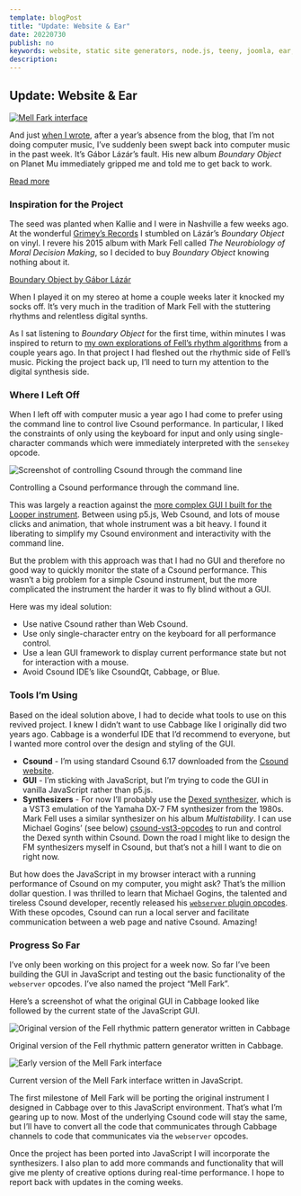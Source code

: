 ```yaml
---
template: blogPost
title: "Update: Website & Ear"
date: 20220730
publish: no
keywords: website, static site generators, node.js, teeny, joomla, ear, tympanoplasty, surgery, mayo clinic
description: 
---
```

## Update: Website & Ear

[![Mell Fark interface](images/images/mell_fark_excerpt.png)](blog/project-mell-fark-part-one)

And just [when I wrote](blog/update-the-past-year), after a year’s absence from the blog, that I’m not doing computer music, I’ve suddenly been swept back into computer music in the past week. It’s Gábor Lázár’s fault. His new album _Boundary Object_ on Planet Mu immediately gripped me and told me to get back to work.

<a class="readmore" href="">Read more</a>

### Inspiration for the Project

The seed was planted when Kallie and I were in Nashville a few weeks ago. At the wonderful [Grimey’s Records](https://www.grimeys.com/) I stumbled on Lázár’s _Boundary Object_ on vinyl. I revere his 2015 album with Mark Fell called _The Neurobiology of Moral Decision Making_, so I decided to buy _Boundary Object_ knowing nothing about it.

<a href="https://gaborlazar.bandcamp.com/album/boundary-object">Boundary Object by Gábor Lázár</a>

When I played it on my stereo at home a couple weeks later it knocked my socks off. It’s very much in the tradition of Mark Fell with the stuttering rhythms and relentless digital synths.

As I sat listening to _Boundary Object_ for the first time, within minutes I was inspired to return to [my own explorations of Fell’s rhythm algorithms](blog/study-mark-fell-rhythms) from a couple years ago. In that project I had fleshed out the rhythmic side of Fell’s music. Picking the project back up, I’ll need to turn my attention to the digital synthesis side.

### Where I Left Off

When I left off with computer music a year ago I had come to prefer using the command line to control live Csound performance. In particular, I liked the constraints of only using the keyboard for input and only using single-character commands which were immediately interpreted with the `sensekey` opcode.

![Screenshot of controlling Csound through the command line](images/images/buffer_command_line.png)

Controlling a Csound performance through the command line.

This was largely a reaction against the [more complex GUI I built for the Looper instrument](blog/project-looper). Between using p5.js, Web Csound, and lots of mouse clicks and animation, that whole instrument was a bit heavy. I found it liberating to simplify my Csound environment and interactivity with the command line.

But the problem with this approach was that I had no GUI and therefore no good way to quickly monitor the state of a Csound performance. This wasn’t a big problem for a simple Csound instrument, but the more complicated the instrument the harder it was to fly blind without a GUI.

Here was my ideal solution:

*   Use native Csound rather than Web Csound.
*   Use only single-character entry on the keyboard for all performance control.
*   Use a lean GUI framework to display current performance state but not for interaction with a mouse.
*   Avoid Csound IDE’s like CsoundQt, Cabbage, or Blue.

### Tools I’m Using

Based on the ideal solution above, I had to decide what tools to use on this revived project. I knew I didn’t want to use Cabbage like I originally did two years ago. Cabbage is a wonderful IDE that I’d recommend to everyone, but I wanted more control over the design and styling of the GUI.

*   **Csound** - I’m using standard Csound 6.17 downloaded from the [Csound website](https://csound.com/download.html).
*   **GUI** - I’m sticking with JavaScript, but I’m trying to code the GUI in vanilla JavaScript rather than p5.js.
*   **Synthesizers** - For now I’ll probably use the [Dexed synthesizer](https://asb2m10.github.io/dexed/), which is a VST3 emulation of the Yamaha DX-7 FM synthesizer from the 1980s. Mark Fell uses a similar synthesizer on his album _Multistability_. I can use Michael Gogins’ (see below) [csound-vst3-opcodes](https://github.com/gogins/csound-vst3-opcodes) to run and control the Dexed synth within Csound. Down the road I might like to design the FM synthesizers myself in Csound, but that’s not a hill I want to die on right now.

But how does the JavaScript in my browser interact with a running performance of Csound on my computer, you might ask? That’s the million dollar question. I was thrilled to learn that Michael Gogins, the talented and tireless Csound developer, recently released his [`webserver` plugin opcodes](https://github.com/gogins/csound-webserver-opcodes). With these opcodes, Csound can run a local server and facilitate communication between a web page and native Csound. Amazing!

### Progress So Far

I’ve only been working on this project for a week now. So far I’ve been building the GUI in JavaScript and testing out the basic functionality of the `webserver` opcodes. I’ve also named the project “Mell Fark”.

Here’s a screenshot of what the original GUI in Cabbage looked like followed by the current state of the JavaScript GUI.

![Original version of the Fell rhythmic pattern generator written in Cabbage](images/images/fell_rhythmic_pattern_generator.png)

Original version of the Fell rhythmic pattern generator written in Cabbage.

![Early version of the Mell Fark interface](images/images/mell_fark.png)

Current version of the Mell Fark interface written in JavaScript.

The first milestone of Mell Fark will be porting the original instrument I designed in Cabbage over to this JavaScript environment. That’s what I’m gearing up to now. Most of the underlying Csound code will stay the same, but I’ll have to convert all the code that communicates through Cabbage channels to code that communicates via the `webserver` opcodes.

Once the project has been ported into JavaScript I will incorporate the synthesizers. I also plan to add more commands and functionality that will give me plenty of creative options during real-time performance. I hope to report back with updates in the coming weeks.